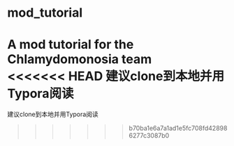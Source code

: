 # mod_tutorial
A mod tutorial for the Chlamydomonosia team  
<<<<<<< HEAD
建议clone到本地并用Typora阅读
=======
建议clone到本地并用Typora阅读
>>>>>>> b70ba1e6a7a1ad1e5fc708fd428986277c3087b0
